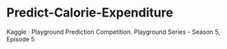 # Predict-Calorie-Expenditure
Kaggle · Playground Prediction Competition. 
Playground Series - Season 5, Episode 5

